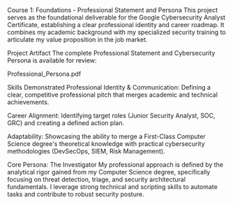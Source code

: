 Course 1: Foundations - Professional Statement and Persona
This project serves as the foundational deliverable for the Google Cybersecurity Analyst Certificate, establishing a clear professional identity and career roadmap. It combines my academic background with my specialized security training to articulate my value proposition in the job market.

Project Artifact
The complete Professional Statement and Cybersecurity Persona is available for review:

Professional_Persona.pdf

Skills Demonstrated
Professional Identity & Communication: Defining a clear, competitive professional pitch that merges academic and technical achievements.

Career Alignment: Identifying target roles (Junior Security Analyst, SOC, GRC) and creating a defined action plan.

Adaptability: Showcasing the ability to merge a First-Class Computer Science degree's theoretical knowledge with practical cybersecurity methodologies (DevSecOps, SIEM, Risk Management).

Core Persona: The Investigator
My professional approach is defined by the analytical rigor gained from my Computer Science degree, specifically focusing on threat detection, triage, and security architectural fundamentals. I leverage strong technical and scripting skills to automate tasks and contribute to robust security posture.